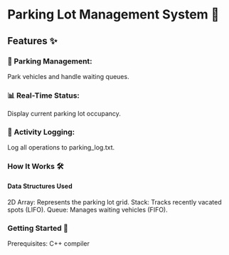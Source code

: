# Parking Lot Management System 🚗
## Features ✨
### 🚗 Parking Management:
Park vehicles and handle waiting queues.

### 📊 Real-Time Status: 
Display current parking lot occupancy.

### 📝 Activity Logging: 
Log all operations to parking_log.txt.

### How It Works 🛠️
#### Data Structures Used
2D Array: Represents the parking lot grid.
Stack: Tracks recently vacated spots (LIFO).
Queue: Manages waiting vehicles (FIFO).

### Getting Started 🚀
Prerequisites: C++ compiler 
